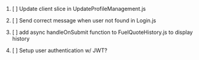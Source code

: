 1. [ ] Update client slice in UpdateProfileManagement.js

2. [ ] Send correct message when user not found in Login.js

3. [ ] add async handleOnSubmit function to FuelQuoteHistory.js to display history






10. [ ] Setup user authentication w/ JWT?